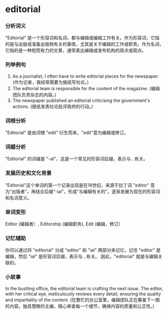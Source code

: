 # editorial

### 分析词义

  

"Editorial" 是一个形容词和名词，都与编辑或编辑工作有关。作为形容词，它指的是与出版或准备出版物有关的事情，尤其是关于编辑的工作或职责。作为名词，它指的是一种短而有力的文章，通常表达编辑或发布机构的观点或观点。

  

### 列举例句

  

1.  As a journalist, I often have to write editorial pieces for the newspaper. (作为记者，我经常需要为报纸写社论。)
2.  The editorial team is responsible for the content of the magazine. (编辑团队负责杂志的内容。)
3.  The newspaper published an editorial criticising the government's actions. (报纸发表社论批评政府的行动。)

  

### 词根分析

  

"Editorial" 是由词根 "edit" 衍生而来，"edit"意为编辑或修订。

  

### 词缀分析

  

"Editorial" 的词缀是 "-al"，这是一个常见的形容词后缀，表示与...有关。

  

### 发展历史和文化背景

  

"Editorial"这个单词的第一个记录出现是在18世纪，来源于拉丁词 "editor" 意为“出版者”，再结合后缀“-ial”，形成“与编辑有关的”，逐渐发展为现在的形容词和名词意义。

  

### 单词变形

  

Editor (编辑者）, Editorship (编辑职务), Edit (编辑，修订）

  

### 记忆辅助

  

你可以通过将 "editorial" 分成 "editor" 和 "ial" 两部分来记忆，记住 "editor" 是编辑，然后 "ial" 是形容词后缀，表示与…有关。 因此，"editorial" 就是与编辑关联的。

  

### 小故事

  

In the bustling office, the editorial team is crafting the next issue. The editor, with her critical eye, meticulously reviews every detail, ensuring the quality and impartiality of the content. (在繁忙的办公室里，编辑团队正在筹备下一期的内容。独具慧眼的主编，精心审查每一个细节，确保内容的质量和公正性。)
